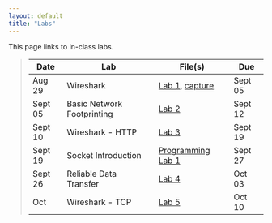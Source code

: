 ```yaml
---
layout: default
title: "Labs"
---
```


This page links to in-class labs.

>  Date   | Lab | File(s) | Due | 
> ------- | --- | ------- | ----|
> Aug 29  | Wireshark | [Lab 1](Wireshark_Intro_v7.0.pdf), [capture](wireshark-intro.pcapng) |  Sept 05 |
> Sept 05  | Basic Network Footprinting | [Lab 2](lab01.html) | Sept 12 |
> Sept 10 | Wireshark - HTTP | [Lab 3](Wireshark_HTTP_v7.0.pdf) | Sept 19 |
> Sept 19 | Socket Introduction | [Programming Lab 1](lab02.html) | Sept 27 |
> Sept 26 | Reliable Data Transfer | [Lab 4](lab03.html) | Oct 03
> Oct | Wireshark - TCP | [Lab 5](Wireshark_TCP_v7.0.pdf) | Oct 10
